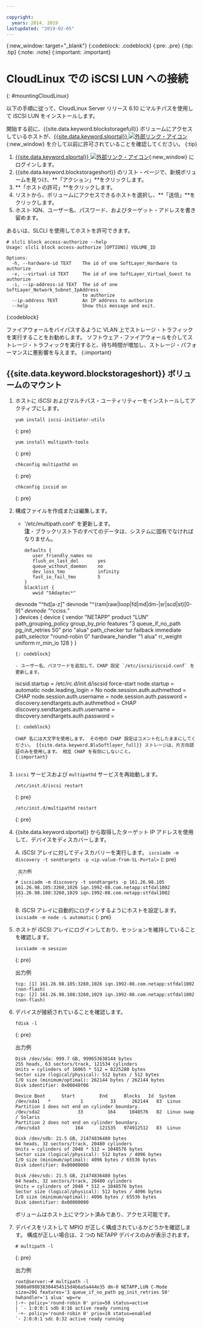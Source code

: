 ```yaml
---

copyright:
  years: 2014, 2019
lastupdated: "2019-02-05"
---
```

{:new_window: target="_blank"}
{:codeblock: .codeblock}
{:pre: .pre}
{:tip: .tip}
{:note: .note}
{:important: .important}

# CloudLinux での iSCSI LUN への接続
{: #mountingCloudLinux}

以下の手順に従って、CloudLinux Server リリース 6.10 にマルチパスを使用して iSCSI LUN をインストールします。

開始する前に、{{site.data.keyword.blockstoragefull}} ボリュームにアクセスしているホストが、[{{site.data.keyword.slportal}} ![外部リンク・アイコン](../../icons/launch-glyph.svg "外部リンク・アイコン")](https://control.softlayer.com/){:new_window} を介して以前に許可されていることを確認してください。
{:tip}

1. [{{site.data.keyword.slportal}} ![外部リンク・アイコン](../../icons/launch-glyph.svg "外部リンク・アイコン")](https://control.softlayer.com/){:new_window} にログインします。
2. {{site.data.keyword.blockstorageshort}} のリスト・ページで、新規ボリュームを見つけ、**「アクション」**をクリックします。
3. **「ホストの許可」**をクリックします。
4. リストから、ボリュームにアクセスできるホストを選択し、**「送信」**をクリックします。
5. ホスト IQN、ユーザー名、パスワード、およびターゲット・アドレスを書き留めます。

あるいは、SLCLI を使用してホストを許可できます。
```
# slcli block access-authorize --help
Usage: slcli block access-authorize [OPTIONS] VOLUME_ID

Options:
  -h, --hardware-id TEXT    The id of one SoftLayer_Hardware to authorize
  -v, --virtual-id TEXT     The id of one SoftLayer_Virtual_Guest to authorize
  -i, --ip-address-id TEXT  The id of one SoftLayer_Network_Subnet_IpAddress
                            to authorize
  --ip-address TEXT         An IP address to authorize
  --help                    Show this message and exit.
```
{:codeblock}

ファイアウォールをバイパスするように VLAN 上でストレージ・トラフィックを実行することをお勧めします。 ソフトウェア・ファイアウォールを介してストレージ・トラフィックを実行すると、待ち時間が増加し、ストレージ・パフォーマンスに悪影響を与えます。
{:important}

## {{site.data.keyword.blockstorageshort}} ボリュームのマウント

1. ホストに iSCSI およびマルチパス・ユーティリティーをインストールしてアクティブにします。
   ```
   yum install iscsi-initiator-utils
   ```
   {: pre}

   ```
   yum install multipath-tools

   ```
   {: pre}

   ```
   chkconfig multipathd on
   ```
   {: pre}

   ```
   chkconfig iscsid on
   ```
   {: pre}

2. 構成ファイルを作成または編集します。
   - '/etc/multipath.conf' を更新します。 <br/>**注** - ブラックリスト下のすべてのデータは、システムに固有でなければなりません。
     ```
     defaults {
        user_friendly_names no
        flush_on_last_del       yes
        queue_without_daemon    no
        dev_loss_tmo            infinity
        fast_io_fail_tmo        5
     }
     blacklist {
        wwid "SAdaptec*"
   devnode "^hd[a-z]"
   devnode "^(ram|raw|loop|fd|md|dm-|sr|scd|st)[0-9]*"
        devnode "^cciss.*"  
   }
   devices {
     device {
        vendor "NETAPP"
   product "LUN"
   path_grouping_policy group_by_prio
   features "3 queue_if_no_path pg_init_retries 50"
   prio "alua"
   path_checker tur
   failback immediate
   path_selector "round-robin 0"
   hardware_handler "1 alua"
   rr_weight uniform
   rr_min_io 128
   }
     }
     ```
     {: codeblock}

   - ユーザー名、パスワードを追加して、CHAP 設定 `/etc/iscsi/iscsid.conf` を更新します。

     ```
     iscsid.startup = /etc/rc.d/init.d/iscsid force-start
     node.startup = automatic
     node.leading_login = No
     node.session.auth.authmethod = CHAP
     node.session.auth.username = <USER NAME VALUE FROM PORTAL>
     node.session.auth.password = <PASSWORD VALUE FROM PORTAL>
     discovery.sendtargets.auth.authmethod = CHAP
     discovery.sendtargets.auth.username = <USER NAME VALUE FROM PORTAL>
     discovery.sendtargets.auth.password = <PASSWORD VALUE FROM PORTAL>
     ```
     {: codeblock}

     CHAP 名には大文字を使用します。 その他の CHAP 設定はコメント化したままにしてください。 {{site.data.keyword.BluSoftlayer_full}} ストレージは、片方向認証のみを使用します。 相互 CHAP を有効にしないこと。
     {:important}


3. `iscsi` サービスおよび `multipathd` サービスを再始動します。
   ```
   /etc/init.d/iscsi restart   
   ```
   {: pre}

   ```
   /etc/init.d/multipathd restart   
   ```
   {: pre}

4. {{site.data.keyword.slportal}} から取得したターゲット IP アドレスを使用して、デバイスをディスカバーします。

     A. iSCSI アレイに対してディスカバリーを実行します。
       ```
       iscsiadm -m discovery -t sendtargets -p <ip-value-from-SL-Portal>
       ```
       {: pre}

        出力例
       ```
       # iscsiadm -m discovery -t sendtargets -p 161.26.98.105
       161.26.98.105:3260,1026 iqn.1992-08.com.netapp:stfdal1002
       161.26.98.108:3260,1029 iqn.1992-08.com.netapp:stfdal1002
       ```

     B. iSCSI アレイに自動的にログインするようにホストを設定します。
       ```
       iscsiadm -m node -L automatic
       ```
       {: pre}

5. ホストが iSCSI アレイにログインしており、セッションを維持していることを確認します。
   ```
   iscsiadm -m session
   ```
   {: pre}

   出力例
   ```
   tcp: [1] 161.26.98.105:3260,1026 iqn.1992-08.com.netapp:stfdal1002 (non-flash)
   tcp: [2] 161.26.98.108:3260,1029 iqn.1992-08.com.netapp:stfdal1002 (non-flash)
   ```


6. デバイスが接続されていることを確認します。
   ```
   fdisk -l
   ```
   {: pre}

   出力例
   ```
   Disk /dev/sda: 999.7 GB, 999653638144 bytes
   255 heads, 63 sectors/track, 121534 cylinders
   Units = cylinders of 16065 * 512 = 8225280 bytes
   Sector size (logical/physical): 512 bytes / 512 bytes
   I/O size (minimum/optimal): 262144 bytes / 262144 bytes
   Disk identifier: 0x00040f06

   Device Boot      Start         End      Blocks   Id  System
   /dev/sda1   *           1          33      262144   83  Linux
   Partition 1 does not end on cylinder boundary.
   /dev/sda2              33         164     1048576   82  Linux swap / Solaris
   Partition 2 does not end on cylinder boundary.
   /dev/sda3             164      121535   974912512   83  Linux

   Disk /dev/sdb: 21.5 GB, 21474836480 bytes
   64 heads, 32 sectors/track, 20480 cylinders
   Units = cylinders of 2048 * 512 = 1048576 bytes
   Sector size (logical/physical): 512 bytes / 4096 bytes
   I/O size (minimum/optimal): 4096 bytes / 65536 bytes
   Disk identifier: 0x00000000

   Disk /dev/sdc: 21.5 GB, 21474836480 bytes
   64 heads, 32 sectors/track, 20480 cylinders
   Units = cylinders of 2048 * 512 = 1048576 bytes
   Sector size (logical/physical): 512 bytes / 4096 bytes
   I/O size (minimum/optimal): 4096 bytes / 65536 bytes
   Disk identifier: 0x00000000
   ```

   ボリュームはホスト上にマウント済みであり、アクセス可能です。

7. デバイスをリストして MPIO が正しく構成されているかどうかを確認します。 構成が正しい場合は、2 つの NETAPP デバイスのみが表示されます。

   ```
   # multipath -l
   ```
   {: pre}

   出力例
   ```
   root@server:~# multipath -l
   3600a098038304454515d4b6a5a444e35 dm-0 NETAPP,LUN C-Mode
   size=20G features='3 queue_if_no_path pg_init_retries 50' hwhandler='1 alua' wp=rw
   |-+- policy='round-robin 0' prio=50 status=active
   | `- 1:0:0:1 sdb 8:16 active ready running
   `-+- policy='round-robin 0' prio=10 status=enabled
   `- 2:0:0:1 sdc 8:32 active ready running
   ```
